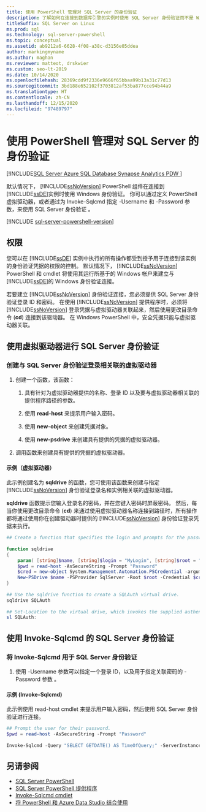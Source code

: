 ```yaml
---
title: 使用 PowerShell 管理对 SQL Server 的身份验证
description: 了解如何在连接到数据库引擎的实例时使用 SQL Server 身份验证而不是 Windows 身份验证（默认）。
titleSuffix: SQL Server on Linux
ms.prod: sql
ms.technology: sql-server-powershell
ms.topic: conceptual
ms.assetid: ab9212a6-6628-4f08-a38c-d3156e05ddea
author: markingmyname
ms.author: maghan
ms.reviewer: matteot, drskwier
ms.custom: seo-lt-2019
ms.date: 10/14/2020
ms.openlocfilehash: 28369cdd9f2336e9666f65bbaa99b13a31c77d13
ms.sourcegitcommit: 3bd188e652102f3703812af53ba877cce94b44a9
ms.translationtype: HT
ms.contentlocale: zh-CN
ms.lasthandoff: 12/15/2020
ms.locfileid: "97489797"
---
```

# <a name="manage-authentication-to-sql-server-in-powershell"></a>使用 PowerShell 管理对 SQL Server 的身份验证

[!INCLUDE[SQL Server Azure SQL Database Synapse Analytics PDW ](../includes/applies-to-version/sql-asdb-asdbmi-asa-pdw.md)]

默认情况下， [!INCLUDE[ssNoVersion](../includes/ssnoversion-md.md)] PowerShell 组件在连接到 [!INCLUDE[ssDE](../includes/ssde-md.md)]实例时使用 Windows 身份验证。 你可以通过定义 PowerShell 虚拟驱动器，或者通过为 Invoke-Sqlcmd 指定 -Username 和 -Password 参数，来使用 SQL Server 身份验证    。

[!INCLUDE [sql-server-powershell-version](../includes/sql-server-powershell-version.md)]

## <a name="permissions"></a>权限

您可以在 [!INCLUDE[ssDE](../includes/ssde-md.md)] 实例中执行的所有操作都受到授予用于连接到该实例的身份验证凭据的权限的控制。 默认情况下， [!INCLUDE[ssNoVersion](../includes/ssnoversion-md.md)] PowerShell 和 cmdlet 将使用其运行所基于的 Windows 帐户来建立与 [!INCLUDE[ssDE](../includes/ssde-md.md)]的 Windows 身份验证连接。  

若要建立 [!INCLUDE[ssNoVersion](../includes/ssnoversion-md.md)] 身份验证连接，您必须提供 SQL Server 身份验证登录 ID 和密码。 在使用 [!INCLUDE[ssNoVersion](../includes/ssnoversion-md.md)] 提供程序时，必须将 [!INCLUDE[ssNoVersion](../includes/ssnoversion-md.md)] 登录凭据与虚拟驱动器关联起来，然后使用更改目录命令 (**cd**) 连接到该驱动器。 在 Windows PowerShell 中，安全凭据只能与虚拟驱动器关联。  

## <a name="sql-server-authentication-using-a-virtual-drive"></a>使用虚拟驱动器进行 SQL Server 身份验证

### <a name="to-create-a-virtual-drive-associated-with-a-sql-server-authentication-login"></a>创建与 SQL Server 身份验证登录相关联的虚拟驱动器

1. 创建一个函数，该函数：

    1. 具有针对为虚拟驱动器提供的名称、登录 ID 以及要与虚拟驱动器相关联的提供程序路径的参数。

    2. 使用 **read-host** 来提示用户输入密码。  

    3. 使用 **new-object** 来创建凭据对象。  

    4. 使用 **new-psdrive** 来创建具有提供的凭据的虚拟驱动器。  

2. 调用函数来创建具有提供的凭据的虚拟驱动器。  

#### <a name="example-virtual-drive"></a>示例（虚拟驱动器）

此示例创建名为 **sqldrive** 的函数，您可使用该函数来创建与指定 [!INCLUDE[ssNoVersion](../includes/ssnoversion-md.md)] 身份验证登录名和实例相关联的虚拟驱动器。  
  
 **sqldrive** 函数提示您输入登录名的密码，并在您键入密码时屏蔽密码。 然后，每当你使用更改目录命令 (**cd**) 来通过使用虚拟驱动器名称连接到路径时，所有操作都将通过使用你在创建驱动器时提供的 [!INCLUDE[ssNoVersion](../includes/ssnoversion-md.md)] 身份验证登录凭据来执行。  
  
```powershell
## Create a function that specifies the login and prompts for the password.  
  
function sqldrive  
{  
    param( [string]$name, [string]$login = "MyLogin", [string]$root = "SQLSERVER:\SQL\MyComputer\MyInstance" )  
    $pwd = read-host -AsSecureString -Prompt "Password"  
    $cred = new-object System.Management.Automation.PSCredential -argumentlist $login,$pwd  
    New-PSDrive $name -PSProvider SqlServer -Root $root -Credential $cred -Scope 1  
}  
  
## Use the sqldrive function to create a SQLAuth virtual drive.  
sqldrive SQLAuth
  
## Set-Location to the virtual drive, which invokes the supplied authentication credentials.  
sl SQLAuth:
```

## <a name="sql-server-authentication-using-invoke-sqlcmd"></a>使用 Invoke-Sqlcmd 的 SQL Server 身份验证

### <a name="to-use-invoke-sqlcmd-with-sql-server-authentication"></a>将 Invoke-Sqlcmd 用于 SQL Server 身份验证

1. 使用 -Username 参数可以指定一个登录 ID，以及用于指定关联密码的 -Password 参数   。  

#### <a name="example-invoke-sqlcmd"></a>示例 (Invoke-Sqlcmd)

此示例使用 read-host cmdlet 来提示用户输入密码，然后使用 SQL Server 身份验证进行连接。  

```powershell
## Prompt the user for their password.  
$pwd = read-host -AsSecureString -Prompt "Password"  
  
Invoke-Sqlcmd -Query "SELECT GETDATE() AS TimeOfQuery;" -ServerInstance "MyComputer\MyInstance" -Username "MyLogin" -Password $pwd  
```

## <a name="see-also"></a>另请参阅

- [SQL Server PowerShell](sql-server-powershell.md)
- [SQL Server PowerShell 提供程序](sql-server-powershell-provider.md)
- [Invoke-Sqlcmd cmdlet](/powershell/module/sqlserver/invoke-sqlcmd)
- [将 PowerShell 和 Azure Data Studio 结合使用](../azure-data-studio/extensions/powershell-extension.md)
